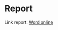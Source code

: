 # Report
Link report: [Word online](https://docs.google.com/document/d/1B--CMEOXN7zp18Ykc4EAcWtbH6c9hHhXXtroV2xASbA/edit?usp=sharing)